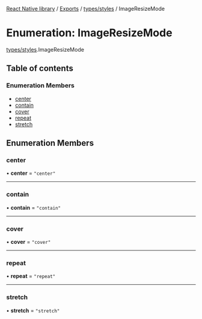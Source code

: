 [React Native library](../index.md) / [Exports](../modules.md) / [types/styles](../modules/types_styles.md) / ImageResizeMode

# Enumeration: ImageResizeMode

[types/styles](../modules/types_styles.md).ImageResizeMode

## Table of contents

### Enumeration Members

- [center](types_styles.ImageResizeMode.md#center)
- [contain](types_styles.ImageResizeMode.md#contain)
- [cover](types_styles.ImageResizeMode.md#cover)
- [repeat](types_styles.ImageResizeMode.md#repeat)
- [stretch](types_styles.ImageResizeMode.md#stretch)

## Enumeration Members

### center

• **center** = ``"center"``

___

### contain

• **contain** = ``"contain"``

___

### cover

• **cover** = ``"cover"``

___

### repeat

• **repeat** = ``"repeat"``

___

### stretch

• **stretch** = ``"stretch"``
